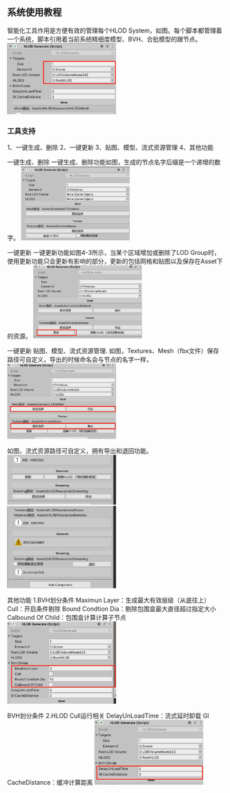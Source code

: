 <h2>系统使用教程</h2> 

智能化工具作用是方便有效的管理每个HLOD System，如图。每个脚本都管理着一个系统，脚本引用着当前系统精细度模型、BVH、合批模型的跟节点。
 <img src="/DocumentationImages/1.png" width="50%">   
 
 <h3>工具支持</h3> 
1、一键生成、删除
2、一键更新
3、贴图、模型、流式资源管理
4、其他功能

一键生成、删除
一键生成、删除功能如图，生成的节点名字后缀是一个递增的数字。
 <img src="/DocumentationImages/2.png" width="50%">   
 
一键更新
一键更新功能如图4-3所示，当某个区域增加或删除了LOD Group时，使用更新功能只会更新有影响的部分，更新的包括网格和贴图以及保存在Asset下的资源。
 <img src="/DocumentationImages/3.png" width="50%">   
 
一键更新
贴图、模型、流式资源管理.
如图，Textures、Mesh（fbx文件）保存路径可自定义，导出的时候命名会与节点的名字一样，
 <img src="/DocumentationImages/4.png" width="50%">   
 
如图，流式资源路径可自定义，拥有导出和退回功能。
 <img src="/DocumentationImages/5_1.png" width="50%">   
 <img src="/DocumentationImages/5_2.png" width="50%">  
 
其他功能
1.BVH划分条件
Maximun Layer：生成最大有效层级（从底往上）
Cull：开启条件剔除
Bound Condtion Dia：剔除包围盒最大直径超过指定大小
Calbound Of Child：包围盒计算计算子节点
 <img src="/DocumentationImages/6.png" width="50%">   
 
BVH划分条件
2.HLOD Cull运行相关
DelayUnLoadTime：流式延时卸载
GI CacheDistance：缓冲计算距离
 <img src="/DocumentationImages/7.png" width="50%">   
 

